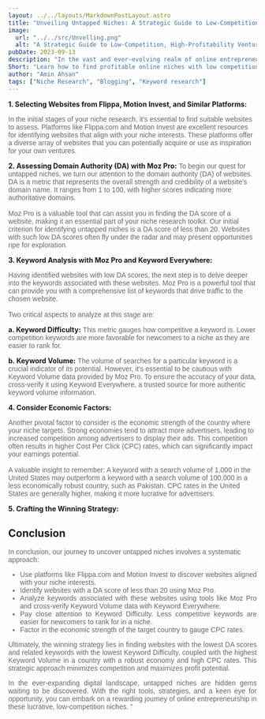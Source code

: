 ```yaml
---
layout: ../../layouts/MarkdownPostLayout.astro
title: "Unveiling Untapped Niches: A Strategic Guide to Low-Competition, High-Profitability Ventures"
image:
  url: "../../src/Unvelling.png"
  alt: "A Strategic Guide to Low-Competition, High-Profitability Ventures"
pubDate: 2023-09-13
description: "In the vast and ever-evolving realm of online entrepreneurship, finding untapped niches can be akin to discovering hidden treasure. These unexplored opportunities often come with low competition and the potential for substantial profitability. In this article, we will delve into a systematic approach for identifying these hidden gems, leveraging insights from various tools and strategies."
Short: "Learn how to find profitable online niches with low competition."
author: "Amin Ahsan"
tags: ["Niche Research", "Blogging", "Keyword research"]
---
```


**1. Selecting Websites from Flippa, Motion Invest, and Similar Platforms:**

<span class="opacity-article">
In the initial stages of your niche research, it's essential to find suitable websites to assess. Platforms like Flippa.com and Motion Invest are excellent resources for identifying websites that align with your niche interests. These platforms offer a diverse array of websites that you can potentially acquire or use as inspiration for your own ventures.
</span>

**2. Assessing Domain Authority (DA) with Moz Pro:**
<span class="opacity-article">
To begin our quest for untapped niches, we turn our attention to the domain authority (DA) of websites. DA is a metric that represents the overall strength and credibility of a website's domain name. It ranges from 1 to 100, with higher scores indicating more authoritative domains.</br>
</br>
Moz Pro is a valuable tool that can assist you in finding the DA score of a website, making it an essential part of your niche research toolkit. Our initial criterion for identifying untapped niches is a DA score of less than 20. Websites with such low DA scores often fly under the radar and may present opportunities ripe for exploration.
</span>

**3. Keyword Analysis with Moz Pro and Keyword Everywhere:**

<span class="opacity-article">
Having identified websites with low DA scores, the next step is to delve deeper into the keywords associated with these websites. Moz Pro is a powerful tool that can provide you with a comprehensive list of keywords that drive traffic to the chosen website.
<br><br>
Two critical aspects to analyze at this stage are:
</span>

**a. Keyword Difficulty:** <span class="opacity-article">This metric gauges how competitive a keyword is. Lower competition keywords are more favorable for newcomers to a niche as they are easier to rank for. </span>

**b. Keyword Volume:** <span class="opacity-article"> The volume of searches for a particular keyword is a crucial indicator of its potential. However, it's essential to be cautious with Keyword Volume data provided by Moz Pro. To ensure the accuracy of your data, cross-verify it using Keyword Everywhere, a trusted source for more authentic keyword volume information.
</span>

**4. Consider Economic Factors:**

<span class="opacity-article">
Another pivotal factor to consider is the economic strength of the country where your niche targets. Strong economies tend to attract more advertisers, leading to increased competition among advertisers to display their ads. This competition often results in higher Cost Per Click (CPC) rates, which can significantly impact your earnings potential.
<br></br>
A valuable insight to remember: A keyword with a search volume of 1,000 in the United States may outperform a keyword with a search volume of 100,000 in a less economically robust country, such as Pakistan. CPC rates in the United States are generally higher, making it more lucrative for advertisers.
</span>

**5. Crafting the Winning Strategy:**

## Conclusion

<span class="opacity-article">
In conclusion, our journey to uncover untapped niches involves a systematic approach:

- Use platforms like Flippa.com and Motion Invest to discover websites aligned with your niche interests.
- Identify websites with a DA score of less than 20 using Moz Pro.
- Analyze keywords associated with these websites using tools like Moz Pro and cross-verify Keyword Volume data with Keyword Everywhere.
- Pay close attention to Keyword Difficulty. Less competitive keywords are easier for newcomers to rank for in a niche.
- Factor in the economic strength of the target country to gauge CPC rates.

Ultimately, the winning strategy lies in finding websites with the lowest DA scores and related keywords with the lowest Keyword Difficulty, coupled with the highest Keyword Volume in a country with a robust economy and high CPC rates. This strategic approach minimizes competition and maximizes profit potential.

In the ever-expanding digital landscape, untapped niches are hidden gems waiting to be discovered. With the right tools, strategies, and a keen eye for opportunity, you can embark on a rewarding journey of online entrepreneurship in these lucrative, low-competition niches.
"
</span>

<style>

  #bold{
    font-weight: bold;
    opacity: 1;
  }

    .opacity-article{
    font-family: 'MerriWeather', sans-serif;
    text-align: justify;
    opacity:66%;
  }
  
  .italic{
    font-style: italic;
    }
</style>
